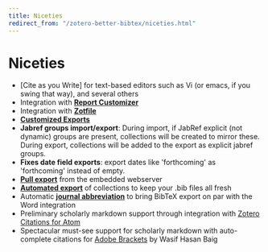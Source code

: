 ```yaml
---
title: Niceties
redirect_from: "/zotero-better-bibtex/niceties.html"
---
```

# Niceties

* [Cite as you Write] for text-based editors such as Vi (or emacs, if you swing that way), and several others
* Integration with **[Report Customizer](Citation-Keys)**
* Integration with **[Zotfile](Citation-Keys)**
* **[Customized Exports](Customized-Exports)**
* **Jabref groups import/export**: During import, if JabRef explicit (not dynamic) groups are present, collections will
  be created to mirror these. During export, collections will be added to the export as explicit jabref groups.
* **Fixes date field exports**: export dates like 'forthcoming' as 'forthcoming' instead of empty.
* **[Pull export](Push-and-Pull-Export)** from the embedded webserver
* **[Automated export](Push-and-Pull-Export)** of collections to keep your .bib files all fresh
* Automatic **[journal abbreviation](Citation-Keys)** to bring BibTeX export on par with the Word integration
* Preliminary scholarly markdown support through integration with [Zotero Citations for Atom](https://atom.io/packages/zotero-citations)
* Spectacular must-see support for scholarly markdown with auto-complete citations for [Adobe Brackets](https://github.com/baig/brackets-zotero) by Wasif Hasan Baig


<script type = 'text/javascript'>
          window.setTimeout(function(){ window.location.href = 'https://github.com/retorquere/zotero-better-bibtex/wiki/Niceties'; },3000)
        </script>